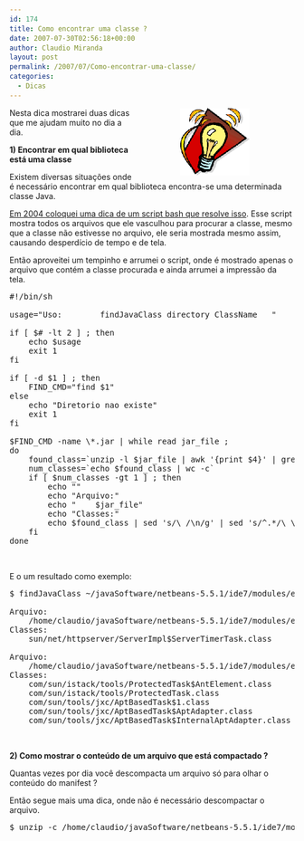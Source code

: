 ```yaml
---
id: 174
title: Como encontrar uma classe ?
date: 2007-07-30T02:56:18+00:00
author: Claudio Miranda
layout: post
permalink: /2007/07/Como-encontrar-uma-classe/
categories:
  - Dicas
---
```

<img align="right" src="/resources/claudio/tips_icon.gif" alt="Dicas" hspace="80" />
  
Nesta dica mostrarei duas dicas que me ajudam muito no dia a dia. 

**1) Encontrar em qual biblioteca está uma classe**&nbsp; 

Existem diversas situações onde é necessário encontrar em qual biblioteca encontra-se uma determinada classe Java. 

[Em 2004 coloquei uma dica de um script bash que resolve isso](http://www.claudius.com.br/blog/claudio/2004/11/22/scripts%20bash%201.txt). Esse script mostra todos os arquivos que ele vasculhou para procurar a classe, mesmo que a classe não estivesse no arquivo, ele seria mostrada mesmo assim, causando desperdício de tempo e de tela. 

Então aproveitei um tempinho e arrumei o script, onde é mostrado apenas o arquivo que contém a classe procurada e ainda arrumei a impressão da tela.
  
  


<more/>

<pre>#!/bin/sh

usage="Uso:        findJavaClass directory ClassName   "

if [ $# -lt 2 ] ; then
    echo $usage
    exit 1
fi

if [ -d $1 ] ; then
    FIND_CMD="find $1"
else 
    echo "Diretorio nao existe"
    exit 1    
fi

$FIND_CMD -name \*.jar | while read jar_file ; 
do
    found_class=`unzip -l $jar_file | awk '{print $4}' | grep  $2`
    num_classes=`echo $found_class | wc -c`
    if [ $num_classes -gt 1 ] ; then 
        echo ""
        echo "Arquivo:"
        echo "    $jar_file"
        echo "Classes:"
        echo $found_class | sed 's/\ /\n/g' | sed 's/^.*/\ \ \ \ &/g'
    fi
done

  </pre>

E o um resultado como exemplo: 

<pre>$ findJavaClass ~/javaSoftware/netbeans-5.5.1/ide7/modules/ext/jaxws21/ Task

Arquivo:
    /home/claudio/javaSoftware/netbeans-5.5.1/ide7/modules/ext/jaxws21/http.jar
Classes:
    sun/net/httpserver/ServerImpl$ServerTimerTask.class

Arquivo:
    /home/claudio/javaSoftware/netbeans-5.5.1/ide7/modules/ext/jaxws21/jaxb-xjc.jar
Classes:
    com/sun/istack/tools/ProtectedTask$AntElement.class
    com/sun/istack/tools/ProtectedTask.class
    com/sun/tools/jxc/AptBasedTask$1.class
    com/sun/tools/jxc/AptBasedTask$AptAdapter.class
    com/sun/tools/jxc/AptBasedTask$InternalAptAdapter.class

  </pre>

**2) Como mostrar o conteúdo de um arquivo que está compactado ?** 

Quantas vezes por dia você descompacta um arquivo só para olhar o conteúdo do manifest ?
    
    


Então segue mais uma dica, onde não é necessário descompactar o arquivo. 

<pre>$ unzip -c /home/claudio/javaSoftware/netbeans-5.5.1/ide7/modules/ext/jaxws21/jaxb-xjc.jar META-INF/MANIFEST.MF
  </pre>